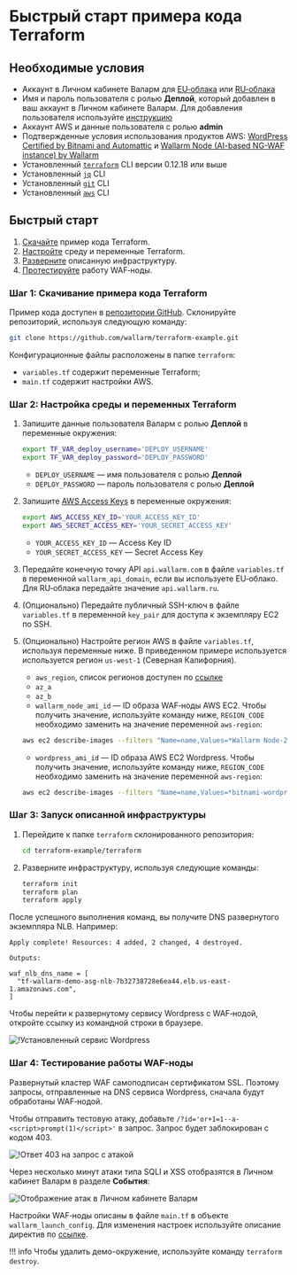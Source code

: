 # Быстрый старт примера кода Terraform

## Необходимые условия

* Аккаунт в Личном кабинете Валарм для [EU‑облака](https://my.wallarm.com/) или [RU‑облака](https://my.wallarm.ru/)
* Имя и пароль пользователя с ролью **Деплой**, который добавлен в ваш аккаунт в Личном кабинете Валарм. Для добавления пользователя используйте [инструкцию](../../../../user-guides/settings/users.md#create-a-user)
* Аккаунт AWS и данные пользователя с ролью **admin**
* Подтвержденные условия использования продуктов AWS: [WordPress Certified by Bitnami and Automattic](https://aws.amazon.com/marketplace/server/procurement?productId=7d426cb7-9522-4dd7-a56b-55dd8cc1c8d0) и [Wallarm Node (AI-based NG-WAF instance) by Wallarm](https://aws.amazon.com/marketplace/server/procurement?productId=34faafd7-601d-43ac-8d22-3f2d839028c5)
* Установленный [`terraform`](https://learn.hashicorp.com/terraform/getting-started/install.html) CLI версии 0.12.18 или выше
* Установленный [`jq`](https://stedolan.github.io/jq/download/) CLI
* Установленный [`git`](https://git-scm.com/book/en/v2/Getting-Started-Installing-Git) CLI
* Установленный [`aws`](https://docs.aws.amazon.com/cli/latest/userguide/cli-chap-install.html) CLI

## Быстрый старт

1. [Скачайте](#шаг-1-скачивание-примера-кода-terraform) пример кода Terraform.
2. [Настройте](#шаг-2-настройка-среды-и-переменных-terraform) среду и переменные Terraform.
3. [Разверните](#шаг-3-запуск-описанной-инфраструктуры) описанную инфраструктуру.
4. [Протестируйте](#шаг-4-тестирование-работы-wafноды) работу WAF‑ноды.

### Шаг 1: Скачивание примера кода Terraform

Пример кода доступен в [репозитории GitHub](https://github.com/wallarm/terraform-example). Склонируйте репозиторий, используя следующую команду:

``` bash
git clone https://github.com/wallarm/terraform-example.git
```

Конфигурационные файлы расположены в папке `terraform`:

* `variables.tf` содержит переменные Terraform;
* `main.tf` содержит настройки AWS.

### Шаг 2: Настройка среды и переменных Terraform

1. Запишите данные пользователя Валарм с ролью **Деплой** в переменные окружения:
    ``` bash
    export TF_VAR_deploy_username='DEPLOY_USERNAME'
    export TF_VAR_deploy_password='DEPLOY_PASSWORD'
    ```
    * `DEPLOY_USERNAME` — имя пользователя с ролью **Деплой**
    * `DEPLOY_PASSWORD` — пароль пользователя с ролью **Деплой**
2. Запишите [AWS Access Keys](https://docs.aws.amazon.com/general/latest/gr/aws-sec-cred-types.html#access-keys-and-secret-access-keys) в переменные окружения:
    ``` bash
    export AWS_ACCESS_KEY_ID='YOUR_ACCESS_KEY_ID'
    export AWS_SECRET_ACCESS_KEY='YOUR_SECRET_ACCESS_KEY'
    ```
    * `YOUR_ACCESS_KEY_ID` — Access Key ID
    * `YOUR_SECRET_ACCESS_KEY` —  Secret Access Key
3. Передайте конечную точку API `api.wallarm.com` в файле `variables.tf` в переменной `wallarm_api_domain`, если вы используете EU‑облако. Для RU‑облака передайте значение `api.wallarm.ru`.
4. (Опционально) Передайте публичный SSH-ключ в файле `variables.tf` в переменной `key_pair` для доступа к экземпляру EC2 по SSH.
5. (Опционально) Настройте регион AWS в файле `variables.tf`, используя переменные ниже. В приведенном примере используется используется регион `us-west-1` (Северная Калифорния).
    * `aws_region`, список регионов доступен по [ссылке](https://docs.aws.amazon.com/AmazonRDS/latest/UserGuide/Concepts.RegionsAndAvailabilityZones.html)
    * `az_a`
    * `az_b`
    * `wallarm_node_ami_id` — ID образа WAF‑ноды AWS EC2. Чтобы получить значение, используйте команду ниже, `REGION_CODE` необходимо заменить на значение переменной `aws-region`:
    ``` bash
    aws ec2 describe-images --filters "Name=name,Values=*Wallarm Node-2.18*" --region REGION_CODE | jq -r '.Images[] | "\(.ImageId)"'
    ```

    * `wordpress_ami_id` — ID образа AWS EC2 Wordpress. Чтобы получить значение, используйте команду ниже, `REGION_CODE` необходимо заменить на значение переменной `aws-region`:
    ``` bash
    aws ec2 describe-images --filters "Name=name,Values=*bitnami-wordpress-5.3.2-3-linux-ubuntu-16.04*" --region REGION_CODE | jq -r '.Images[] | "\(.ImageId)"'
    ```

### Шаг 3: Запуск описанной инфраструктуры

1. Перейдите к папке `terraform` склонированного репозитория:
    ``` bash
    cd terraform-example/terraform
    ```
2. Разверните инфраструктуру, используя следующие команды:

    ``` bash
    terraform init
    terraform plan
    terraform apply
    ```

После успешного выполнения команд, вы получите DNS развернутого экземпляра NLB. Например:

```
Apply complete! Resources: 4 added, 2 changed, 4 destroyed.

Outputs:

waf_nlb_dns_name = [
  "tf-wallarm-demo-asg-nlb-7b32738728e6ea44.elb.us-east-1.amazonaws.com",
]
```

Чтобы перейти к развернутому сервису Wordpress с WAF‑нодой, откройте ссылку из командной строки в браузере.

![!Установленный сервис Wordpress](../../../../images/admin-guides/configuration-guides/terraform-guide/opened-dns-wordress.png)

### Шаг 4: Тестирование работы WAF‑ноды

Развернутый кластер WAF самоподписан сертификатом SSL. Поэтому запросы, отправленные на DNS сервиса Wordpress, сначала будут обработаны WAF‑нодой.

Чтобы отправить тестовую атаку, добавьте `/?id='or+1=1--a-<script>prompt(1)</script>'` в запрос. Запрос будет заблокирован с кодом 403.

![!Ответ 403 на запрос с атакой](../../../../images/admin-guides/configuration-guides/terraform-guide/attacked-source.png)

Через несколько минут атаки типа SQLI и XSS отобразятся в Личном кабинет Валарм в разделе **События**:

![!Отображение атак в Личном кабинете Валарм](../../../../images/admin-guides/configuration-guides/terraform-guide/wallarm-account-with-attacks.png)

Настройки WAF‑ноды описаны в файле `main.tf` в объекте `wallarm_launch_config`. Для изменения настроек используйте описание директив по [ссылке](../../../configure-parameters-ru.md).

!!! info
    Чтобы удалить демо-окружение, используйте команду `terraform destroy`.